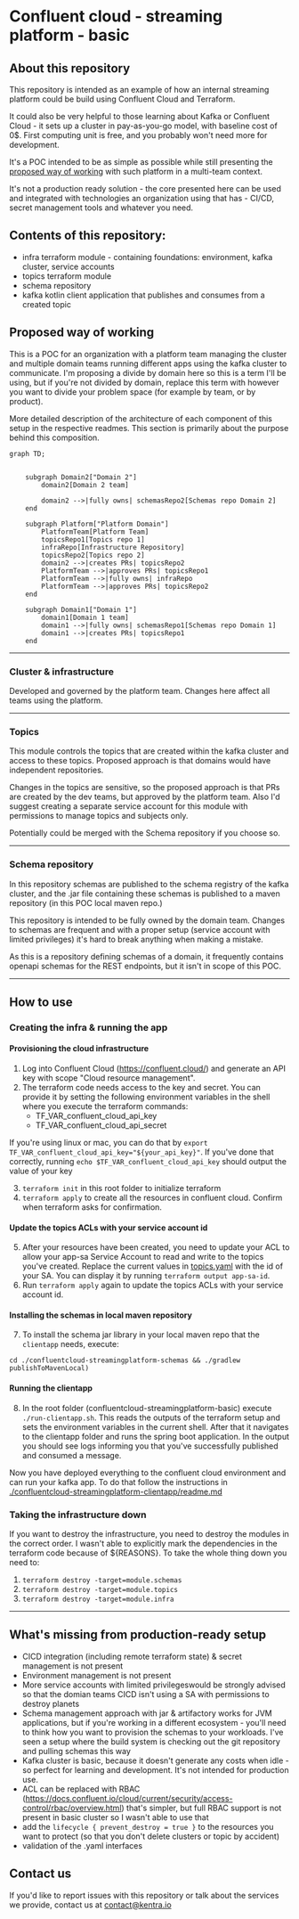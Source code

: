 # Confluent cloud - streaming platform - basic
## About this repository

This repository is intended as an example of how an internal streaming platform 
could be build using Confluent Cloud and Terraform.

It could also be very helpful to those learning about Kafka or Confluent Cloud - it sets up a 
cluster in pay-as-you-go model, with baseline cost of 0$. First computing unit is free, and you probably won't need more
for development.

It's a POC intended to be as simple as possible while still presenting the [proposed way of working](#proposed-way-of-working) with such platform in a 
multi-team context.

It's not a production ready solution - the core presented here can be used and 
integrated with technologies an organization using that has - CI/CD, secret management tools 
and whatever you need.

## Contents of this repository:
- infra terraform module - containing foundations: environment, kafka cluster, service accounts
- topics terraform module
- schema repository
- kafka kotlin client application that publishes and consumes from a created topic

## Proposed way of working
This is a POC for an organization with a platform team managing the cluster and multiple domain teams running different 
apps using the kafka cluster to communicate. I'm proposing a divide by domain here so this is a term I'll be using,
but if you're not divided by domain, replace this term with however you want to divide your problem space 
(for example by team, or by product).

More detailed description of the architecture of each component of this setup in the respective readmes. This section 
is primarily about the purpose behind this composition.

```mermaid
graph TD;


    subgraph Domain2["Domain 2"]
        domain2[Domain 2 team]
        
        domain2 -->|fully owns| schemasRepo2[Schemas repo Domain 2]
    end

    subgraph Platform["Platform Domain"]
        PlatformTeam[Platform Team]
        topicsRepo1[Topics repo 1]
        infraRepo[Infrastructure Repository]
        topicsRepo2[Topics repo 2]
        domain2 -->|creates PRs| topicsRepo2
        PlatformTeam -->|approves PRs| topicsRepo1
        PlatformTeam -->|fully owns| infraRepo
        PlatformTeam -->|approves PRs| topicsRepo2
    end
    
    subgraph Domain1["Domain 1"]
        domain1[Domain 1 team]
        domain1 -->|fully owns| schemasRepo1[Schemas repo Domain 1]
        domain1 -->|creates PRs| topicsRepo1
    end

```

---

### Cluster & infrastructure
Developed and governed by the platform team. Changes here affect all teams using the platform. 

---

### Topics
This module controls the topics that are created within the kafka cluster and access to these topics. Proposed approach
is that domains would have independent repositories. 

Changes in the topics are sensitive, so the proposed approach is that PRs are created by the dev teams, but approved by 
the platform team. Also I'd suggest creating a separate service account for this module with permissions to manage
topics and subjects only.

Potentially could be merged with the Schema repository if you choose so.

---

### Schema repository
In this repository schemas are published to the schema registry of the kafka cluster, and the .jar file containing these
schemas is published to a maven repository (in this POC local maven repo.)

This repository is intended to be fully owned by the domain team. Changes to schemas are frequent and with a proper setup
(service account with limited privileges) it's hard to break anything when making a mistake.

As this is a repository defining schemas of a domain, it frequently contains openapi schemas for the REST endpoints,
but it isn't in scope of this POC.

---

## How to use

### Creating the infra & running the app
#### Provisioning the cloud infrastructure
1. Log into Confluent Cloud (https://confluent.cloud/) and generate an API key with scope
   "Cloud resource management".
2. The terraform code needs access to the key and secret. You can provide it by setting the following
   environment variables in the shell where you execute the terraform commands:
    - TF_VAR_confluent_cloud_api_key
    - TF_VAR_confluent_cloud_api_secret

If you're using linux or mac, you can do that by `export TF_VAR_confluent_cloud_api_key="${your_api_key}"`.
If you've done that correctly, running `echo $TF_VAR_confluent_cloud_api_key` should output the value of your key

3. `terraform init` in this root folder to initialize terraform
4. `terraform apply` to create all the resources in confluent cloud. Confirm when terraform asks for confirmation.
#### Update the topics ACLs with your service account id
5. After your resources have been created, you need to update your ACL to allow your app-sa Service Account to read and
   write to the topics you've created. Replace the current values in
   [topics.yaml](confluentcloud-streamingplatform-topics/topics.yaml) with the id of your SA. You can display it by
   running `terraform output app-sa-id`.
6. Run `terraform apply` again to update the topics ACLs with your service account id.
#### Installing the schemas in local maven repository
7. To install the schema jar library in your local maven repo that the `clientapp` needs, execute:

`cd ./confluentcloud-streamingplatform-schemas && ./gradlew publishToMavenLocal)`

#### Running the clientapp
8. In the root folder (confluentcloud-streamingplatform-basic) execute `./run-clientapp.sh`. This reads the outputs of
   the terraform setup and sets the environment variables in the current shell. After that it navigates to the clientapp
   folder and runs the spring boot application.
   In the output you should see logs informing you that you've successfully published and consumed a message.

Now you have deployed everything to the confluent cloud environment and can run your kafka app. To do that follow
the instructions in [./confluentcloud-streamingplatform-clientapp/readme.md](confluentcloud-streamingplatform-clientapp/readme.md)

### Taking the infrastructure down
If you want to destroy the infrastructure, you need to destroy the modules in the correct order. I wasn't able to
explicitly mark the dependencies in the terraform code because of ${REASONS}. To take the whole thing down you need to:
1. `terraform destroy -target=module.schemas`
2. `terraform destroy -target=module.topics`
3. `terraform destroy -target=module.infra`

---

## What's missing from production-ready setup

- CICD integration (including remote terraform state) & secret management is not present 
- Environment management is not present
- More service accounts with limited privilegeswould be strongly advised so that the domian teams CICD isn't using a 
SA with permissions to destroy planets
- Schema management approach with jar & artifactory works for JVM applications, but if you're working in a different 
ecosystem - you'll need to think how you want to provision the schemas to your workloads. I've seen a setup where the build
system is checking out the git repository and pulling schemas this way
- Kafka cluster is basic, because it doesn't generate any costs when idle - so perfect for learning and development.
    It's not intended for production use.
- ACL can be replaced with RBAC (https://docs.confluent.io/cloud/current/security/access-control/rbac/overview.html)
  that's simpler, but full RBAC support is not present in basic cluster so I wasn't able to use that
- add the `lifecycle { prevent_destroy = true }` to the resources you want to protect (so that you don't delete 
clusters or topic by accident)
- validation of the .yaml interfaces

## Contact us
If you'd like to report issues with this repository or talk about the services we provide, contact us at 
[contact@kentra.io](mailto:contact@kentra.io)
